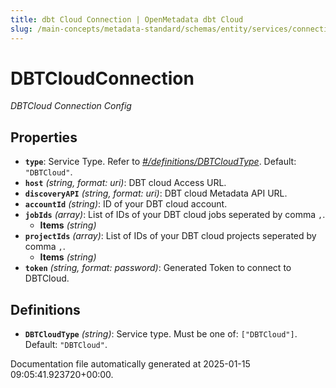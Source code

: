 ```yaml
---
title: dbt Cloud Connection | OpenMetadata dbt Cloud
slug: /main-concepts/metadata-standard/schemas/entity/services/connections/pipeline/dbtcloudconnection
---
```


# DBTCloudConnection

*DBTCloud Connection Config*

## Properties

- **`type`**: Service Type. Refer to *[#/definitions/DBTCloudType](#definitions/DBTCloudType)*. Default: `"DBTCloud"`.
- **`host`** *(string, format: uri)*: DBT cloud Access URL.
- **`discoveryAPI`** *(string, format: uri)*: DBT cloud Metadata API URL.
- **`accountId`** *(string)*: ID of your DBT cloud account.
- **`jobIds`** *(array)*: List of IDs of your DBT cloud jobs seperated by comma `,`.
  - **Items** *(string)*
- **`projectIds`** *(array)*: List of IDs of your DBT cloud projects seperated by comma `,`.
  - **Items** *(string)*
- **`token`** *(string, format: password)*: Generated Token to connect to DBTCloud.
## Definitions

- **`DBTCloudType`** *(string)*: Service type. Must be one of: `["DBTCloud"]`. Default: `"DBTCloud"`.


Documentation file automatically generated at 2025-01-15 09:05:41.923720+00:00.
